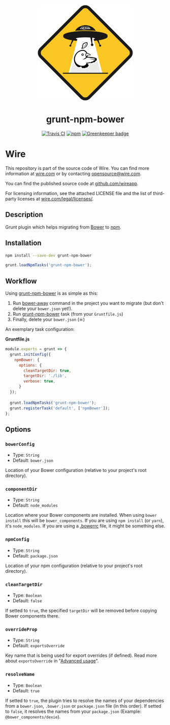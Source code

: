 <p align="center"><img src="./logo.png" width="300" height="300"></p>
<h1 align="center">grunt-npm-bower</h1>
<div align="center">
<a href="https://travis-ci.org/wireapp/grunt-npm-bower?branch=master"><img src="http://travis-ci.org/wireapp/grunt-npm-bower.svg?branch=master" alt="Travis CI" /></a>
<a href="https://www.npmjs.com/package/grunt-npm-bower"><img src="https://img.shields.io/npm/v/grunt-npm-bower.svg" alt="npm" /></a>
<a href="https://greenkeeper.io"><img src="https://badges.greenkeeper.io/wireapp/grunt-npm-bower.svg" alt="Greenkeeper badge" /></a>
</div>

# Wire

This repository is part of the source code of Wire. You can find more information at [wire.com](https://wire.com) or by contacting opensource@wire.com.

You can find the published source code at [github.com/wireapp](https://github.com/wireapp).

For licensing information, see the attached LICENSE file and the list of third-party licenses at [wire.com/legal/licenses/](https://wire.com/legal/licenses/).

## Description

Grunt plugin which helps migrating from [Bower](https://bower.io) to [npm](https://www.npmjs.com).

## Installation

```bash
npm install --save-dev grunt-npm-bower
```

```javascript
grunt.loadNpmTasks('grunt-npm-bower');
```

## Workflow

Using [grunt-npm-bower](https://github.com/wireapp/grunt-npm-bower) is as simple as this:

1. Run [bower-away](https://github.com/sheerun/bower-away) command in the project you want to migrate (but don't delete your `bower.json` yet!).
2. Run [grunt-npm-bower](https://github.com/wireapp/grunt-npm-bower) task (from your `Gruntfile.js`)
3. Finally, delete your `bower.json` (☠)

An exemplary task configuration:

**Gruntfile.js**

```javascript
module.exports = grunt => {
  grunt.initConfig({
    npmBower: {
      options: {
        cleanTargetDir: true,
        targetDir: './lib',
        verbose: true,
      }
  });

  grunt.loadNpmTasks('grunt-npm-bower');
  grunt.registerTask('default', ['npmBower']);
};
```

## Options

### `bowerConfig`

- Type: `String`
- Default: `bower.json`

Location of your Bower configuration (relative to your project's root directory).

### `componentDir`

- Type: `String`
- Default: `node_modules`

Location where your Bower components are installed. When using `bower install` this will be `bower_components`. If you are using `npm install` (or `yarn`), it's `node_modules`. If you are using a [.bowerrc](https://bower.io/docs/config/) file, it might be something else.

### `npmConfig`

- Type: `String`
- Default: `package.json`

Location of your npm configuration (relative to your project's root directory).

### `cleanTargetDir`

- Type: `Boolean`
- Default: `false`

If setted to `true`, the specified `targetDir` will be removed before copying Bower components there.

### `overrideProp`

- Type: `String`
- Default: `exportsOverride`

Key name that is being used for export overrides (if defined). Read more about `exportsOverride` in "[Advanced usage](https://github.com/yatskevich/grunt-bower-task#advanced-usage)". 

### `resolveName`

- Type: `Boolean`
- Default: `true`
 
If setted to `true`, the plugin tries to resolve the names of your dependencies from a `bower.json`, `.bower.json` or `package.json` file (in this order). If setted to `false`, it resolves the names from your `package.json` (Example: `@bower_components/dexie`).


